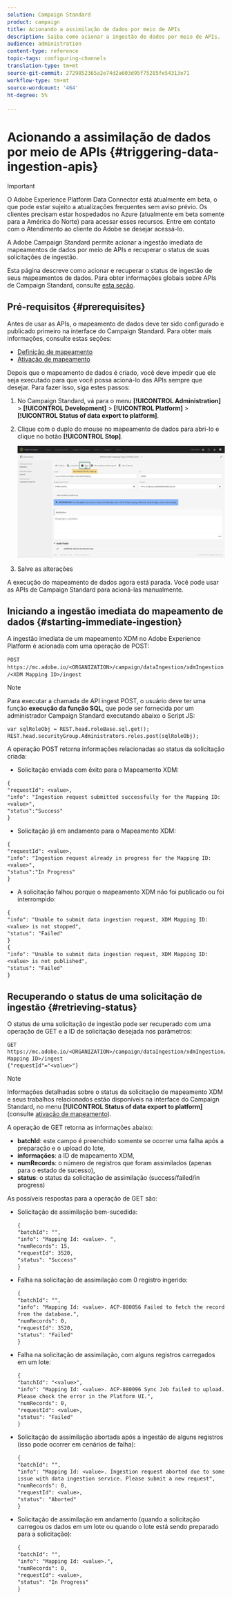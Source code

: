 ```yaml
---
solution: Campaign Standard
product: campaign
title: Acionando a assimilação de dados por meio de APIs
description: Saiba como acionar a ingestão de dados por meio de APIs.
audience: administration
content-type: reference
topic-tags: configuring-channels
translation-type: tm+mt
source-git-commit: 2729852365a2e74d2a603d95f75285fe54313e71
workflow-type: tm+mt
source-wordcount: '464'
ht-degree: 5%

---
```



# Acionando a assimilação de dados por meio de APIs {#triggering-data-ingestion-apis}

>[!IMPORTANT]
>
>O Adobe Experience Platform Data Connector está atualmente em beta, o que pode estar sujeito a atualizações frequentes sem aviso prévio. Os clientes precisam estar hospedados no Azure (atualmente em beta somente para a América do Norte) para acessar esses recursos. Entre em contato com o Atendimento ao cliente do Adobe se desejar acessá-lo.

A Adobe Campaign Standard permite acionar a ingestão imediata de mapeamentos de dados por meio de APIs e recuperar o status de suas solicitações de ingestão.

Esta página descreve como acionar e recuperar o status de ingestão de seus mapeamentos de dados. Para obter informações globais sobre APIs de Campaign Standard, consulte [esta seção](../../api/using/get-started-apis.md).

## Pré-requisitos {#prerequisites}

Antes de usar as APIs, o mapeamento de dados deve ter sido configurado e publicado primeiro na interface do Campaign Standard. Para obter mais informações, consulte estas seções:

* [Definição de mapeamento](../../developing/using/aep-mapping-definition.md)
* [Ativação de mapeamento](../../developing/using/aep-mapping-activation.md)

Depois que o mapeamento de dados é criado, você deve impedir que ele seja executado para que você possa acioná-lo das APIs sempre que desejar. Para fazer isso, siga estes passos:

1. No Campaign Standard, vá para o menu **[!UICONTROL Administration]** > **[!UICONTROL Development]** > **[!UICONTROL Platform]** > **[!UICONTROL Status of data export to platform]**.

1. Clique com o duplo do mouse no mapeamento de dados para abri-lo e clique no botão **[!UICONTROL Stop]**.

   ![](assets/aep_datamapping_stop.png)

1. Salve as alterações

A execução do mapeamento de dados agora está parada. Você pode usar as APIs de Campaign Standard para acioná-las manualmente.

## Iniciando a ingestão imediata do mapeamento de dados {#starting-immediate-ingestion}

A ingestão imediata de um mapeamento XDM no Adobe Experience Platform é acionada com uma operação de POST:

`POST https://mc.adobe.io/<ORGANIZATION>/campaign/dataIngestion/xdmIngestion/<XDM Mapping ID>/ingest`

>[!NOTE]
>
>Para executar a chamada de API ingest POST, o usuário deve ter uma função **execução da função SQL**, que pode ser fornecida por um administrador Campaign Standard executando abaixo o Script JS:
>
>```
>var sqlRoleObj = REST.head.roleBase.sql.get();
>REST.head.securityGroup.Administrators.roles.post(sqlRoleObj);
>```

A operação POST retorna informações relacionadas ao status da solicitação criada:

* Solicitação enviada com êxito para o Mapeamento XDM:

```
{
"requestId": <value>,
"info": "Ingestion request submitted successfully for the Mapping ID: <value>",
"status":"Success"
}
```

* Solicitação já em andamento para o Mapeamento XDM:

```
{
"requestId": <value>,
"info": "Ingestion request already in progress for the Mapping ID: <value>",
"status":"In Progress"
}
```

* A solicitação falhou porque o mapeamento XDM não foi publicado ou foi interrompido:

```
{
"info": "Unable to submit data ingestion request, XDM Mapping ID: <value> is not stopped",
"status": "Failed"
}
{
"info": "Unable to submit data ingestion request, XDM Mapping ID: <value> is not published",
"status": "Failed"
}
```

## Recuperando o status de uma solicitação de ingestão {#retrieving-status}

O status de uma solicitação de ingestão pode ser recuperado com uma operação de GET e a ID de solicitação desejada nos parâmetros:

```
GET https://mc.adobe.io/<ORGANIZATION>/campaign/dataIngestion/xdmIngestion/<XDM Mapping ID>/ingest
{"requestId"="<value>"}
```

>[!NOTE]
>
>Informações detalhadas sobre o status da solicitação de mapeamento XDM e seus trabalhos relacionados estão disponíveis na interface do Campaign Standard, no menu **[!UICONTROL Status of data export to platform]** (consulte [ativação de mapeamento](../../developing/using/aep-mapping-activation.md)).

A operação de GET retorna as informações abaixo:

* **batchId**: este campo é preenchido somente se ocorrer uma falha após a preparação e o upload do lote,
* **informações**: a ID de mapeamento XDM,
* **numRecords**: o número de registros que foram assimilados (apenas para o estado de sucesso),
* **status**: o status da solicitação de assimilação (success/failed/in progress)

As possíveis respostas para a operação de GET são:

* Solicitação de assimilação bem-sucedida:

   ```
   {
   "batchId": "",
   "info": "Mapping Id: <value>. ",
   "numRecords": 15,
   "requestId": 3520,
   "status": "Success"
   }
   ```

* Falha na solicitação de assimilação com 0 registro ingerido:

   ```
   {
   "batchId": "",
   "info": "Mapping Id: <value>. ACP-880056 Failed to fetch the record from the database.",
   "numRecords": 0,
   "requestId": 3520,
   "status": "Failed"
   }
   ```

* Falha na solicitação de assimilação, com alguns registros carregados em um lote:

   ```
   {
   "batchId": "<value>",
   "info": "Mapping Id: <value>. ACP-880096 Sync Job failed to upload. Please check the error in the Platform UI.",
   "numRecords": 0,
   "requestId": <value>,
   "status": "Failed"
   }
   ```

* Solicitação de assimilação abortada após a ingestão de alguns registros (isso pode ocorrer em cenários de falha):

   ```
   {
   "batchId": "",
   "info": "Mapping Id: <value>. Ingestion request aborted due to some issue with data ingestion service. Please submit a new request",
   "numRecords": 0,
   "requestId": <value>,
   "status": "Aborted"
   }
   ```

* Solicitação de assimilação em andamento (quando a solicitação carregou os dados em um lote ou quando o lote está sendo preparado para a solicitação):

   ```
   {
   "batchId": "",
   "info": "Mapping Id: <value>.",
   "numRecords": 0,
   "requestId": <value>,
   "status": "In Progress"
   }
   ```
